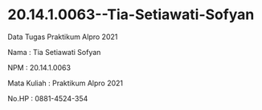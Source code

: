 # 20.14.1.0063--Tia-Setiawati-Sofyan
Data Tugas Praktikum Alpro 2021

Nama : Tia Setiawati Sofyan

NPM : 20.14.1.0063

Mata Kuliah : Praktikum Alpro 2021

No.HP : 0881-4524-354
